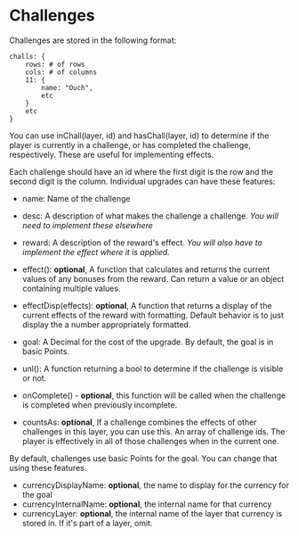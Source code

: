 # Challenges

Challenges are stored in the following format:

    challs: {
        rows: # of rows
        cols: # of columns
        11: {
            name: "Ouch",
            etc
        }
        etc
    }

You can use inChall(layer, id) and hasChall(layer, id) to determine if the player is currently in a challenge,
or has completed the challenge, respectively. These are useful for implementing effects.

Each challenge should have an id where the first digit is the row and the second digit is the column.
Individual upgrades can have these features:

- name: Name of the challenge

- desc: A description of what makes the challenge a challenge. *You will need to implement these elsewhere*

- reward: A description of the reward's effect. *You will also have to implement the effect where it is applied.*

- effect(): **optional**, A function that calculates and returns the current values of any bonuses from the reward.
    Can return a value or an object containing multiple values.

- effectDisp(effects): **optional**, A function that returns a display of the current effects of the reward with 
                     formatting. Default behavior is to just display the a number appropriately formatted.

- goal: A Decimal for the cost of the upgrade. By default, the goal is in basic Points.

- unl(): A function returning a bool to determine if the challenge is visible or not.

- onComplete() - **optional**, this function will be called when the challenge is completed when previously incomplete.

- countsAs: **optional**, If a challenge combines the effects of other challenges in this layer, you can use this.
            An array of challenge ids. The player is effectively in all of those challenges when in the current one.

By default, challenges use basic Points for the goal. You can change that using these features.
- currencyDisplayName: **optional**, the name to display for the currency for the goal
- currencyInternalName: **optional**, the internal name for that currency
- currencyLayer: **optional**, the internal name of the layer that currency is stored in.
                 If it's part of a layer, omit.


